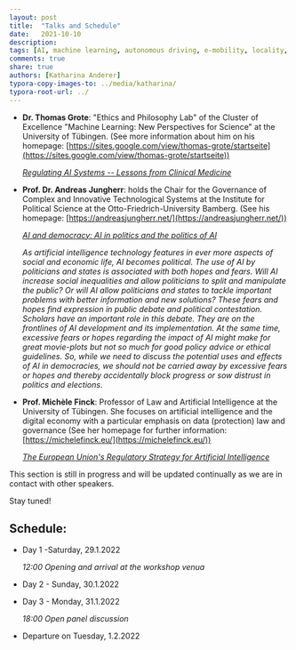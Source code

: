 ```yaml
---
layout: post
title:  "Talks and Schedule"
date:   2021-10-10
description: 
tags: [AI, machine learning, autonomous driving, e-mobility, locality, mobility]
comments: true
share: true
authors: [Katharina Anderer]
typora-copy-images-to: ../media/katharina/
typora-root-url: ../
---
```






- **Dr. Thomas Grote**: "Ethics and Philosophy Lab" of the Cluster of Excellence "Machine Learning: New Perspectives for Science" at the University of Tübingen. (See more information about him on his homepage: [https://sites.google.com/view/thomas-grote/startseite](https://sites.google.com/view/thomas-grote/startseite))

  
  
  *<u>Regulating AI Systems -- Lessons from Clinical Medicine</u>*
  
  
  
- **Prof. Dr. Andreas Jungherr**: holds the Chair for the Governance of Complex and Innovative Technological Systems at the Institute for Political Science at the Otto-Friedrich-University Bamberg. (See his homepage: [https://andreasjungherr.net/](https://andreasjungherr.net/))

  

  

  *<u>AI and democracy: AI in politics and the politics of AI</u>*

  *As artificial intelligence technology features in ever more aspects of social and economic life, AI becomes political. The use of AI by politicians and states is associated with both hopes and fears. Will AI increase social inequalities and allow politicians to split and manipulate the public? Or will AI allow politicians and states to tackle important problems with better information and new solutions? These fears and hopes find expression in public debate and political contestation. Scholars have an important role in this debate. They are on the frontlines of AI development and its implementation. At the same time, excessive fears or hopes regarding the impact of AI might make for great movie-plots but not so much for good policy advice or ethical guidelines. So, while we need to discuss the potential uses and effects of AI in democracies, we should not be carried away by excessive fears or hopes and thereby accidentally block progress or sow distrust in politics and elections*.
  
- **Prof. Michèle Finck**: Professor of Law and Artificial Intelligence at the University of Tübingen. She focuses on artificial intelligence and the digital economy with a particular emphasis on data (protection) law and governance (See her homepage for further information: [https://michelefinck.eu/](https://michelefinck.eu/))

  <u>*The European Union's Regulatory Strategy for Artificial Intelligence*</u>



This section is still in progress and will be updated continually as we are in contact with other speakers. 

Stay tuned! 

 



## **Schedule:** 

 

- Day 1 -Saturday, 29.1.2022 

  *12:00 Opening and arrival at the workshop venua* 

 

 

- Day 2 - Sunday, 30.1.2022 






- Day 3 - Monday, 31.1.2022 

  *18:00 Open panel discussion* 

 

 

- Departure on Tuesday, 1.2.2022 

